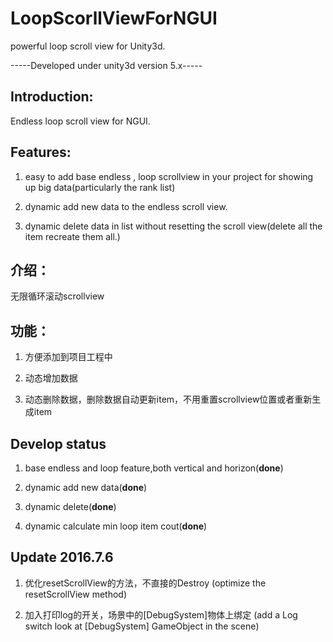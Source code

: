 # LoopScorllViewForNGUI
powerful loop scroll view for Unity3d. 

-----Developed under unity3d version 5.x-----


## Introduction:

Endless loop scroll view for NGUI.

## Features:

1. easy to add base endless , loop scrollview in your project for showing up big data(particularly the rank list)

2. dynamic add new data to the endless scroll view.


3. dynamic delete data in list without resetting the scroll view(delete all the item recreate them all.)

## 介绍：

 无限循环滚动scrollview

## 功能：
 
 1. 方便添加到项目工程中
 
 2. 动态增加数据
 
 3. 动态删除数据，删除数据自动更新item，不用重置scrollview位置或者重新生成item

## Develop status

1. base endless and loop feature,both vertical and horizon(**done**)

2. dynamic add new data(**done**)

3. dynamic delete(**done**)

4. dynamic calculate min loop item cout(**done**) 

## **Update 2016.7.6**

1. 优化resetScrollView的方法，不直接的Destroy   (optimize the resetScrollView method)

2. 加入打印log的开关，场景中的[DebugSystem]物体上绑定 (add a Log switch look at [DebugSystem] GameObject in the scene)

